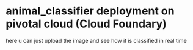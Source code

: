 # animal_classifier deployment on pivotal cloud (Cloud Foundary)
here u can just upload the image and see how it is classified in real time
